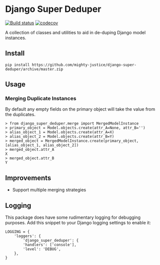 # Django Super Deduper
[![Build status](https://badge.buildkite.com/9895056b294e7f1a8893b9ef75bb743f3933fc3264e23eeeb2.svg)](https://buildkite.com/mighty/django-super-deduper)
[![codecov](https://codecov.io/gh/mighty-justice/django-super-deduper/branch/master/graph/badge.svg)](https://codecov.io/gh/mighty-justice/django-super-deduper)

A collection of classes and utilities to aid in de-duping Django model instances.

## Install

`pip install https://github.com/mighty-justice/django-super-deduper/archive/master.zip`

## Usage

### Merging Duplicate Instances

By default any empty fields on the primary object will take the value from the duplicates.

```
> from django_super_deduper.merge import MergedModelInstance
> primary_object = Model.objects.create(attr_A=None, attr_B='')
> alias_object_1 = Model.objects.create(attr_A=X)
> alias_object_2 = Model.objects.create(attr_B=Y)
> merged_object = MergedModelInstance.create(primary_object, [alias_object_1, alias_object_2])
> merged_object.attr_A
X
> merged_object.attr_B
Y
```

## Improvements

- Support multiple merging strategies

## Logging

This package does have some rudimentary logging for debugging purposes.
Add this snippet to your Django logging settings to enable it:

```
LOGGING = {
    'loggers': {
        'django_super_deduper': {
        'handlers': ['console'],
        'level': 'DEBUG',
    },
}
```
